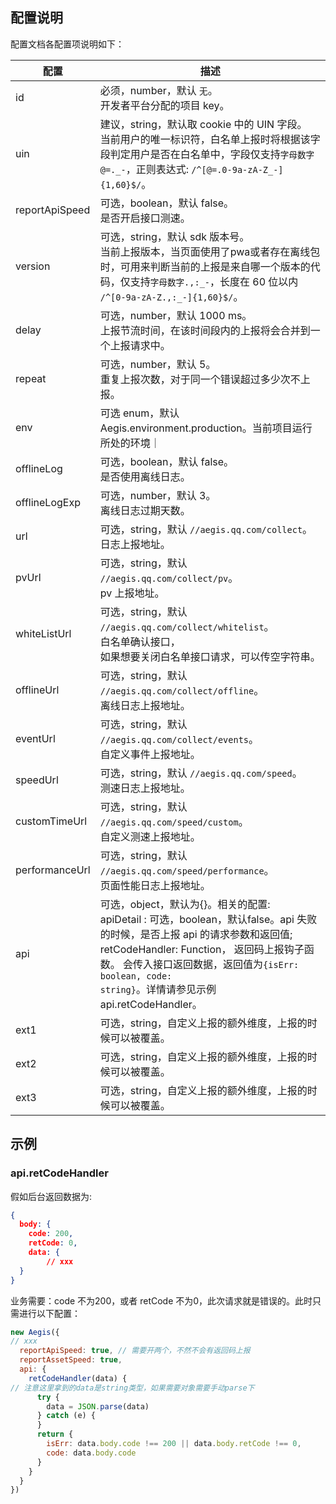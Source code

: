 ## 配置说明
配置文档各配置项说明如下：

| 配置       | 描述                             |
| -------------- | ------------------------------------------------------------ |
| id       | 必须，number，默认 `无`。 <br>开发者平台分配的项目 key。        |
| uin      | 建议，string，默认取 cookie 中的 UIN 字段。 <br>当前用户的唯一标识符，白名单上报时将根据该字段判定用户是否在白名单中，字段仅支持`字母数字@=._-`，正则表达式: `/^[@=.0-9a-zA-Z_-]{1,60}$/`。 |
| reportApiSpeed | 可选，boolean，默认 false。 <br>是否开启接口测速。         |
| version    | 可选，string，默认 sdk 版本号。 <br>当前上报版本，当页面使用了pwa或者存在离线包时，可用来判断当前的上报是来自哪一个版本的代码，仅支持`字母数字.,:_-`，长度在 60 位以内 `/^[0-9a-zA-Z.,:_-]{1,60}$/`。 |
| delay      | 可选，number，默认 1000 ms。 <br>上报节流时间，在该时间段内的上报将会合并到一个上报请求中。 |
| repeat     | 可选，number，默认 5。 <br>重复上报次数，对于同一个错误超过多少次不上报。 |
| env	| 可选 enum，默认 Aegis.environment.production。当前项目运行所处的环境｜
| offlineLog   | 可选，boolean，默认 false。 <br>是否使用离线日志。         |
| offlineLogExp  | 可选，number，默认 3。 <br>离线日志过期天数。            |
| url      | 可选，string，默认 `//aegis.qq.com/collect`。 <br>日志上报地址。  |
| pvUrl | 可选，string，默认 `//aegis.qq.com/collect/pv`。 <br> pv 上报地址。 |
| whiteListUrl | 可选，string，默认 `//aegis.qq.com/collect/whitelist`。<br>白名单确认接口， <br>如果想要关闭白名单接口请求，可以传空字符串。|
| offlineUrl | 可选，string，默认 `//aegis.qq.com/collect/offline`。<br> 离线日志上报地址。 |
| eventUrl | 可选，string，默认 `//aegis.qq.com/collect/events`。<br> 自定义事件上报地址。 |
| speedUrl | 可选，string，默认 `//aegis.qq.com/speed`。<br>测速日志上报地址。 |
| customTimeUrl | 可选，string，默认 `//aegis.qq.com/speed/custom`。<br>自定义测速上报地址。 |
| performanceUrl | 可选，string，默认 `//aegis.qq.com/speed/performance`。<br>页面性能日志上报地址。 |
| api | 可选，object，默认为{}。相关的配置:<br>apiDetail : 可选，boolean，默认false。api 失败的时候，是否上报 api 的请求参数和返回值;<br>retCodeHandler: Function， 返回码上报钩子函数。 会传入接口返回数据，返回值为<code>{isErr: boolean, code: string}</code>。详情请参见示例 api.retCodeHandler。 |
| ext1       | 可选，string，自定义上报的额外维度，上报的时候可以被覆盖。   |
| ext2       | 可选，string，自定义上报的额外维度，上报的时候可以被覆盖。   |
| ext3       | 可选，string，自定义上报的额外维度，上报的时候可以被覆盖。   |

## 示例

### api.retCodeHandler[](id:exp1)
假如后台返回数据为:
```json
{
  body: {
    code: 200,
    retCode: 0,
    data: {
        // xxx
  }
}

```
业务需要：code 不为200，或者 retCode 不为0，此次请求就是错误的。此时只需进行以下配置：
```javascript
new Aegis({
// xxx
  reportApiSpeed: true, // 需要开两个，不然不会有返回码上报
  reportAssetSpeed: true,
  api: {
    retCodeHandler(data) {
// 注意这里拿到的data是string类型，如果需要对象需要手动parse下
      try {
        data = JSON.parse(data)
      } catch (e) {
      }
      return {
        isErr: data.body.code !== 200 || data.body.retCode !== 0,
        code: data.body.code
      }
    }
  }
})
```
